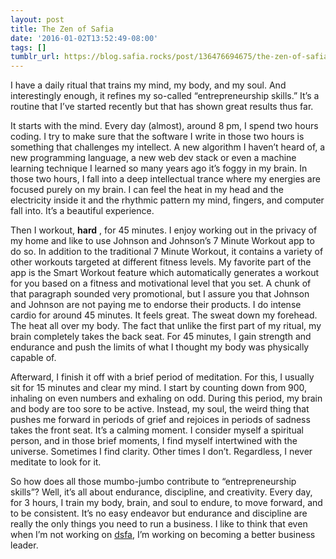 ```yaml
---
layout: post
title: The Zen of Safia
date: '2016-01-02T13:52:49-08:00'
tags: []
tumblr_url: https://blog.safia.rocks/post/136476694675/the-zen-of-safia
---
```

I have a daily ritual that trains my mind, my body, and my soul. And interestingly enough, it refines my so-called “entrepreneurship skills.” It’s a routine that I’ve started recently but that has shown great results thus far.

It starts with the mind. Every day (almost), around 8 pm, I spend two hours coding. I try to make sure that the software I write in those two hours is something that challenges my intellect. A new algorithm I haven’t heard of, a new programming language, a new web dev stack or even a machine learning technique I learned so many years ago it’s foggy in my brain. In those two hours, I fall into a deep intellectual trance where my energies are focused purely on my brain. I can feel the heat in my head and the electricity inside it and the rhythmic pattern my mind, fingers, and computer fall into. It’s a beautiful experience.

Then I workout, **hard** , for 45 minutes. I enjoy working out in the privacy of my home and like to use Johnson and Johnson’s 7 Minute Workout app to do so. In addition to the traditional 7 Minute Workout, it contains a variety of other workouts targeted at different fitness levels. My favorite part of the app is the Smart Workout feature which automatically generates a workout for you based on a fitness and motivational level that you set. A chunk of that paragraph sounded very promotional, but I assure you that Johnson and Johnson are not paying me to endorse their products. I do intense cardio for around 45 minutes. It feels great. The sweat down my forehead. The heat all over my body. The fact that unlike the first part of my ritual, my brain completely takes the back seat. For 45 minutes, I gain strength and endurance and push the limits of what I thought my body was physically capable of.

Afterward, I finish it off with a brief period of meditation. For this, I usually sit for 15 minutes and clear my mind. I start by counting down from 900, inhaling on even numbers and exhaling on odd. During this period, my brain and body are too sore to be active. Instead, my soul, the weird thing that pushes me forward in periods of grief and rejoices in periods of sadness takes the front seat. It’s a calming moment. I consider myself a spiritual person, and in those brief moments, I find myself intertwined with the universe. Sometimes I find clarity. Other times I don’t. Regardless, I never meditate to look for it.

So how does all those mumbo-jumbo contribute to “entrepreneurship skills”? Well, it’s all about endurance, discipline, and creativity. Every day, for 3 hours, I train my body, brain, and soul to endure, to move forward, and to be consistent. It’s no easy endeavor but endurance and discipline are really the only things you need to run a business. I like to think that even when I’m not working on [dsfa](http://dsfa.io), I’m working on becoming a better business leader.

